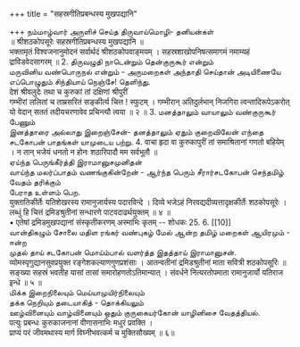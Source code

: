 +++
title = "सहस्रगीतिप्रबन्धस्य मुखपद्यानि"

+++
நம்மாழ்வார் அருளிச் செய்த திருவாய்மொழி- தனியன்கள்   
॥ श्रीशठकोपसूरेः सहस्रगीतिप्रबन्धस्य मुखपद्यानि ॥   
भक्तामृतं विश्वजनानुमोदनं सर्वार्थदं श्रीशठकोपवाङ्मयम् । सहस्रशाखोपनिषत्समागमं नमाम्यहं द्राविडवेदसागरम् ॥
2. திருவழுதி நாடென்றும் தென்குருகூர் என்றும்   
   மருவினிய வண்பொருநல் என்றும் - அருமறைகள் அந்தாதி செய்தான் அடியிணையே எப்பொழுதும் சிந்தியாய் நெஞ்சே! தெளிந்து.   
   देशं श्रीवलुदेः तथा च कुरुकां तां दक्षिणां श्रीपुरीं   
   गम्भीरां ललितां च ताम्रसरितं सङ्कीर्त्य चित्त ! स्फुटम् । गम्भीरान् अतिदुर्लभान् निजगिरा त्वन्तादिरूपेऽकरोत्   
   यो वेदान् सततं तदीयचरणावेव प्रचिन्त्यौ त्वया ॥ २ ॥
3. மனத்தாலும் வாயாலும் வண்குருகூர் பேணும்   
   இனத்தாரை அல்லாது இறைஞ்சேன்- தனத்தாலும் ஏதும் குறைவிலேன் எந்தை சடகோபன் பாதங்கள் யாமுடைய பற்று.
4.
वाचा हृदा वा कुरुकापुरीं तां समाश्रितानां गणतो बहियेम् । न तान् भजेयं धनतो न होनः शठारिपादौ मम सर्वभूतौ ॥   
ஏய்ந்த பெருங்கீர்த்தி இராமானுசமுனிதன்   
வாய்ந்த மலர்ப்பாதம் வணங்குகின்றேன் - ஆர்ந்த பெரும் சீரார்சடகோபன் செந்தமிழ் வேதம் தரிக்கும்   
பேராத உள்ளம் பெற.   
युक्तातिकीर्तेः यतिशेखरस्य रामानुजार्यस्य पदारविन्दे । दिव्ये भजेऽहं निरवद्यदीव्यत्तादृक्षकीर्तेः शठकोपसूरेः ।   
लब्धुं हि चित्तं द्रमिडश्रुतीनां सन्धारणे पाटवदाढर्थयुक्तम् ॥ ४ ॥   
• एतेषां द्रमिडमुखपद्यानां संस्कृतीकरणम् अस्माभिः कृतम् -- शोधकः
25.
6.
[[10]]  
வான்திகழும் சோலை மதிள ரங்கர் வண்புகழ் மேல் ஆன்ற தமிழ் மறைகள் ஆயிரமும் - ஈன்ற   
முதல் தாய் சடகோபன் மொய்ம்பால் வளர்த்த இதத்தாய் இராமானுசன்.   
व्योमस्पृगुद्यानसुवप्रयुक्त रङ्गेशकल्याणगुणप्रशंसाः । आतन्वतीनां द्रमिडश्रुतीनां माता सवित्री शठकोपसूरिः ॥ सङ्ख्या सहस्रं भवतीह यासां तासां समारोहणतोऽतिमान्यात् । संवर्धने नित्यरतोपमाता रामानुजार्यो यतिराज इन्धे ॥ ५ ॥   
மிக்க இறைநிலையும் மெய்யாமுயிர்நிலையும்   
தக்க நெறியும் தடையாகித் - தொக்கியலும்   
ஊழ்வினையும் வாழ்வினையும் ஒதும் குருகையர்கோன் யாழினிசை வேதத்தியல்.   
पत्युः प्रबन्धः कुरुकाजनानां वीणासनाभिः मधुरं प्रवक्ति ।   
प्राप्यं परं जीवमथास्य मार्ग विघ्नीभवत्कर्म च मुक्तिसौख्यम् ॥ ६॥   
